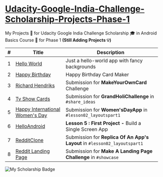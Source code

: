 # [Udacity-Google-India-Challenge-Scholarship-Projects-Phase-1](https://piedcipher.github.io/Udacity-Google-India-Challenge-Scholarship-Projects-Phase-1/index.html)

My Projects :pencil: for Udacity Google India Challenge Scholarship :mortar_board: in Android Basics Course :ledger: for Phase 1 **(Still Adding Projects :bulb:)**

| # | Title | Description |
| --- | --- | --- |
| 1 | [Hello World](https://github.com/piedcipher/Udacity-Google-India-Challenge-Scholarship-Projects-Phase-1/tree/master/HelloWorld) | Just a hello-world app with fancy backgrounds |
| 2 | [Happy Birthday](https://github.com/piedcipher/Udacity-Google-India-Challenge-Scholarship-Projects-Phase-1/tree/master/HappyBirthday) | Happy Birthday Card Maker |
| 3 | [Richard Hendriks](https://github.com/piedcipher/Udacity-Google-India-Challenge-Scholarship-Projects-Phase-1/tree/master/RichardHendriks) | Submission for **MakeYourOwnCard** Challenge |
| 4 | [Tv Show Cards](https://github.com/piedcipher/Udacity-Google-India-Challenge-Scholarship-Projects-Phase-1/tree/master/TvShowCards) | Submission for **GrandHoliChallenge** in `#share_ideas` |
| 5 | [Happy International Women's Day](https://github.com/piedcipher/Udacity-Google-India-Challenge-Scholarship-Projects-Phase-1/tree/master/HappyInternationalWomensDay) | Submission for **Women'sDayApp** in `#lesson02_layoutspart1` |
| 6 | [HelloAndroid](https://github.com/piedcipher/Udacity-Google-India-Challenge-Scholarship-Projects-Phase-1/tree/master/HelloAndroid) | **Lesson 5 : First Project -** Build a Single Screen App |
| 7 | [RedditClone](https://github.com/piedcipher/Udacity-Google-India-Challenge-Scholarship-Projects-Phase-1/tree/master/RedditClone) | Submission for **Replica Of An App's Layout** in `#lesson02_layoutspart1` |
| 8 | [Reddit Landing Page](https://github.com/piedcipher/Udacity-Google-India-Challenge-Scholarship-Projects-Phase-1/tree/master/RedditLandingPage) | Submission for **Make A Landing Page Challenge** in `#showcase` |

![My Scholarship Badge](https://s3-us-west-2.amazonaws.com/udacity-email/Scholarships/Google-Scholarship-India-Badge.png)
